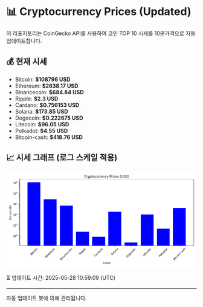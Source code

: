 
# 📊 Cryptocurrency Prices (Updated)

이 리포지토리는 CoinGecko API를 사용하여 코인 TOP 10 시세를 10분가격으로 자동 업데이트합니다.

## 💰 현재 시세
- Bitcoin: **$108796 USD**
- Ethereum: **$2638.17 USD**
- Binancecoin: **$684.84 USD**
- Ripple: **$2.3 USD**
- Cardano: **$0.756153 USD**
- Solana: **$173.85 USD**
- Dogecoin: **$0.222675 USD**
- Litecoin: **$96.05 USD**
- Polkadot: **$4.55 USD**
- Bitcoin-cash: **$418.76 USD**

## 📈 시세 그래프 (로그 스케일 적용)
![Crypto Prices](crypto_prices.png)

⏳ 업데이트 시간: 2025-05-28 10:59:09 (UTC)

---
자동 업데이트 봇에 의해 관리됩니다.
